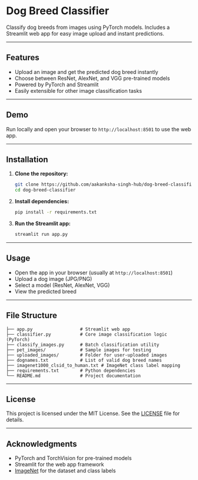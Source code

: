 # Dog Breed Classifier

Classify dog breeds from images using PyTorch models. Includes a Streamlit web app for easy image upload and instant predictions.

---

## Features
- Upload an image and get the predicted dog breed instantly
- Choose between ResNet, AlexNet, and VGG pre-trained models
- Powered by PyTorch and Streamlit
- Easily extensible for other image classification tasks

---

## Demo
Run locally and open your browser to `http://localhost:8501` to use the web app.

---

## Installation

1. **Clone the repository:**
   ```bash
   git clone https://github.com/aakanksha-singh-hub/dog-breed-classifier.git
   cd dog-breed-classifier
   ```
2. **Install dependencies:**
   ```bash
   pip install -r requirements.txt
   ```
3. **Run the Streamlit app:**
   ```bash
   streamlit run app.py
   ```

---

## Usage
- Open the app in your browser (usually at `http://localhost:8501`)
- Upload a dog image (JPG/PNG)
- Select a model (ResNet, AlexNet, VGG)
- View the predicted breed

---

## File Structure
```
├── app.py                  # Streamlit web app
├── classifier.py           # Core image classification logic (PyTorch)
├── classify_images.py      # Batch classification utility
├── pet_images/             # Sample images for testing
├── uploaded_images/        # Folder for user-uploaded images
├── dognames.txt            # List of valid dog breed names
├── imagenet1000_clsid_to_human.txt # ImageNet class label mapping
├── requirements.txt        # Python dependencies
└── README.md               # Project documentation
```

---

## License
This project is licensed under the MIT License. See the [LICENSE](LICENSE) file for details.

---

## Acknowledgments
- PyTorch and TorchVision for pre-trained models
- Streamlit for the web app framework
- [ImageNet](http://www.image-net.org/) for the dataset and class labels

